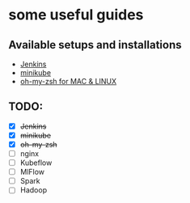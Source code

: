 # some useful guides

## Available setups and installations
- [Jenkins](jenkins_setup/README.md)
- [minikube](minikube_setup/README.md)
- [oh-my-zsh for MAC & LINUX](oh-my-zsh_setup)

## TODO:
- [x] ~~Jenkins~~
- [x] ~~minikube~~
- [x] ~~oh-my-zsh~~
- [ ] nginx
- [ ] Kubeflow
- [ ] MlFlow
- [ ] Spark
- [ ] Hadoop